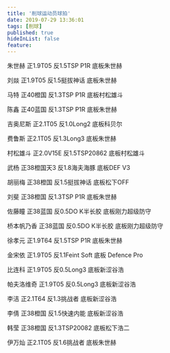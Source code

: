 ```yaml
---
title: '削球运动员球拍'
date: 2019-07-29 13:36:01
tags: [削球]
published: true
hideInList: false
feature: 
---
```

朱世赫 正1.9T05 反1.5TSP P1R 底板朱世赫

刘燚 正1.9T05 反1.5挺拔神话 底板朱世赫

马特 正40橙国 反1.3TSP P1R 底板村松雄斗

陈鑫 正40蓝国 反1.3TSP P1R 底板朱世赫

吉奥尼斯 正2.1T05 反1.0Long2 底板科贝尔

费鲁斯 正2.1T05 反1.3Long3 底板朱世赫

村松雄斗 正2.0V15E 反1.5TSP20862 底板村松雄斗

武杨 正38橙国天3 反1.8海夫海豚 底板DEF V3

胡丽梅 正38橙国 反1.5挺拔神话 底板松下OFF

刘斐 正38橙国 反1.3TSP P1R 底板朱世赫

佐藤瞳 正38蓝国 反0.5DO K半长胶 底板刚力超级防守

桥本帆乃香 正38蓝国 反0.5DO K半长胶 底板刚力超级防守

徐孝元 正1.9T64 反1.5TSP P1R 底板朱世赫

金宋依 正1.9T05 反1.1Feint Soft 底板 Defence Pro

比连科 正1.9T05 反0.5Long3 底板新涩谷浩

帕夫洛维奇 正1.9T05 反0.5Long3 底板新涩谷浩

李洁 正2.1T64 反1.3挑战者 底板新涩谷浩

李倩 正38橙国 反1.5快速内能 底板新涩谷浩

韩莹 正38橙国 反1.3TSP20082 底板松下浩二

伊万灿 正2.1T05 反1.6挑战者 底板朱世赫
